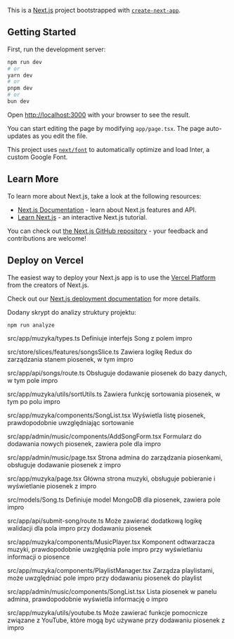 This is a [Next.js](https://nextjs.org/) project bootstrapped with [`create-next-app`](https://github.com/vercel/next.js/tree/canary/packages/create-next-app).

## Getting Started

First, run the development server:

```bash
npm run dev
# or
yarn dev
# or
pnpm dev
# or
bun dev
```

Open [http://localhost:3000](http://localhost:3000) with your browser to see the result.

You can start editing the page by modifying `app/page.tsx`. The page auto-updates as you edit the file.

This project uses [`next/font`](https://nextjs.org/docs/basic-features/font-optimization) to automatically optimize and load Inter, a custom Google Font.

## Learn More

To learn more about Next.js, take a look at the following resources:

- [Next.js Documentation](https://nextjs.org/docs) - learn about Next.js features and API.
- [Learn Next.js](https://nextjs.org/learn) - an interactive Next.js tutorial.

You can check out [the Next.js GitHub repository](https://github.com/vercel/next.js/) - your feedback and contributions are welcome!

## Deploy on Vercel

The easiest way to deploy your Next.js app is to use the [Vercel Platform](https://vercel.com/new?utm_medium=default-template&filter=next.js&utm_source=create-next-app&utm_campaign=create-next-app-readme) from the creators of Next.js.

Check out our [Next.js deployment documentation](https://nextjs.org/docs/deployment) for more details.

Dodany skrypt do analizy struktury projektu:

```bash
npm run analyze
``````
src/app/muzyka/types.ts
    Definiuje interfejs Song z polem impro

src/store/slices/features/songsSlice.ts
    Zawiera logikę Redux do zarządzania stanem piosenek, w tym impro

src/app/api/songs/route.ts
    Obsługuje dodawanie piosenek do bazy danych, w tym pole impro

src/app/muzyka/utils/sortUtils.ts
    Zawiera funkcję sortowania piosenek, w tym po polu impro

src/app/muzyka/components/SongList.tsx
    Wyświetla listę piosenek, prawdopodobnie uwzględniając sortowanie

src/app/admin/music/components/AddSongForm.tsx
    Formularz do dodawania nowych piosenek, zawiera pole dla impro

src/app/admin/music/page.tsx
    Strona admina do zarządzania piosenkami, obsługuje dodawanie piosenek z impro

src/app/muzyka/page.tsx
    Główna strona muzyki, obsługuje pobieranie i wyświetlanie piosenek z impro

src/models/Song.ts
    Definiuje model MongoDB dla piosenek, zawiera pole impro

src/app/api/submit-song/route.ts
    Może zawierać dodatkową logikę walidacji dla pola impro przy dodawaniu piosenek

src/app/muzyka/components/MusicPlayer.tsx
    Komponent odtwarzacza muzyki, prawdopodobnie uwzględnia pole impro przy wyświetlaniu informacji o piosence

src/app/muzyka/components/PlaylistManager.tsx
    Zarządza playlistami, może uwzględniać pole impro przy dodawaniu piosenek do playlist

src/app/admin/music/components/SongList.tsx
    Lista piosenek w panelu admina, prawdopodobnie wyświetla informację o impro

src/app/muzyka/utils/youtube.ts
    Może zawierać funkcje pomocnicze związane z YouTube, które mogą być używane przy dodawaniu piosenek z impro
